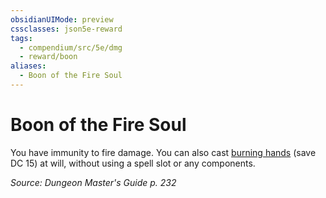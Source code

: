 ```yaml
---
obsidianUIMode: preview
cssclasses: json5e-reward
tags:
  - compendium/src/5e/dmg
  - reward/boon
aliases:
  - Boon of the Fire Soul
---
```

# Boon of the Fire Soul

You have immunity to fire damage. You can also cast [burning hands](2-Mechanics/CLI/spells/burning-hands.md) (save DC 15) at will, without using a spell slot or any components. 

*Source: Dungeon Master's Guide p. 232*